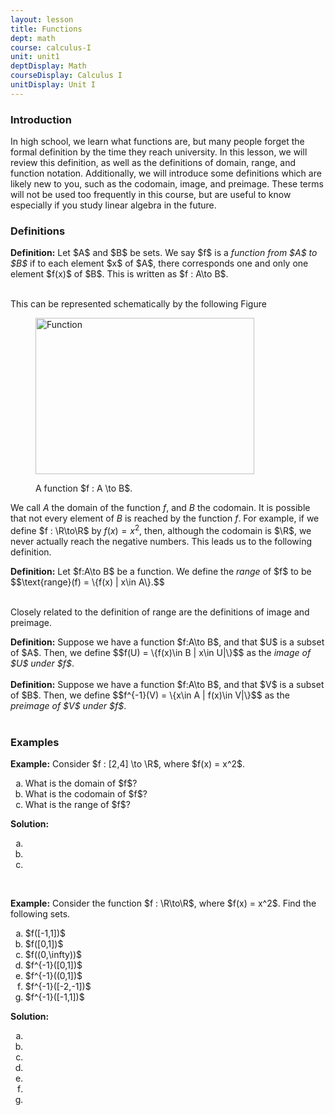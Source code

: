 ```yaml
---
layout: lesson
title: Functions
dept: math
course: calculus-I
unit: unit1
deptDisplay: Math
courseDisplay: Calculus I
unitDisplay: Unit I
---
```


### Introduction

In high school, we learn what functions are, but many people forget the formal definition by the time they reach university. In this lesson, we will review this definition, as well as the definitions of domain, range, and function notation. Additionally, we will introduce some definitions which are likely new to you, such as the codomain, image, and preimage. These terms will not be used too frequently in this course, but are useful to know especially if you study linear algebra in the future. 

### Definitions

<div class="definition">
<b>Definition:</b> Let $A$ and $B$ be sets. We say $f$ is a <i>function from $A$ to $B$</i> if to each element $x$ of $A$, there corresponds one and only one element $f(x)$ of $B$. This is written as $f : A\to B$. 
</div> <br>

This can be represented schematically by the following Figure 

<figure class="center">
<p><img src="functions-Figures/function.svg" alt="Function" style="width:350px;height:250px;"> </p>
<figcaption class="center">A function $f : A \to B$.</figcaption> </figure>

We call $A$ the domain of the function $f$, and $B$ the codomain. It is possible that not every element of $B$ is reached by the function $f$. For example, if we define $f : \R\to\R$ by $f(x) = x^2$, then, although the codomain is $\R$, we never actually reach the negative numbers. This leads us to the following definition.

<div class="definition">
<b>Definition:</b> Let $f:A\to B$ be a function. We define the <i>range</i> of $f$ to be 
$$\text{range}(f) = \{f(x) | x\in A\}.$$
</div> <br>

Closely related to the definition of range are the definitions of image and preimage. 

<div class="definition">
<b>Definition:</b> Suppose we have a function $f:A\to B$, and that $U$ is a subset of $A$. Then, we define 
$$f(U) = \{f(x)\in B | x\in U|\}$$
as the <i>image of $U$ under $f$</i>.
</div> <br>

<div class="definition">
<b>Definition:</b> Suppose we have a function $f:A\to B$, and that $V$ is a subset of $B$. Then, we define 
$$f^{-1}(V) = \{x\in A | f(x)\in V|\}$$ 
as the <i>preimage of $V$ under $f$</i>.
</div> <br>



### Examples

<div class="example">
<p><b>Example:</b> Consider $f : [2,4] \to \R$, where $f(x) = x^2$. 
<ol type = "a">
<li> What is the domain of $f$? </li>
<li> What is the codomain of $f$? </li>
<li> What is the range of $f$? </li>
</ol> </p>
<b>Solution:</b> 
<ol type = "a">
<li> </li>
<li> </li>
<li> </li>
</ol>
</div> <br>

<div class="example">
<p><b>Example:</b> Consider the function $f : \R\to\R$, where $f(x) = x^2$. Find the following sets.
<ol type = "a">
<li> $f([-1,1])$ </li>
<li> $f([0,1])$ </li>
<li> $f((0,\infty))$ </li>
<li> $f^{-1}([0,1])$ </li>
<li> $f^{-1}((0,1])$ </li>
<li> $f^{-1}([-2,-1])$ </li>
<li> $f^{-1}([-1,1])$ </li>
</ol> </p>
<b>Solution:</b> 
<ol type = "a">
<li> </li>
<li> </li>
<li> </li>
<li> </li>
<li> </li>
<li> </li>
<li> </li>
</ol>
</div>
